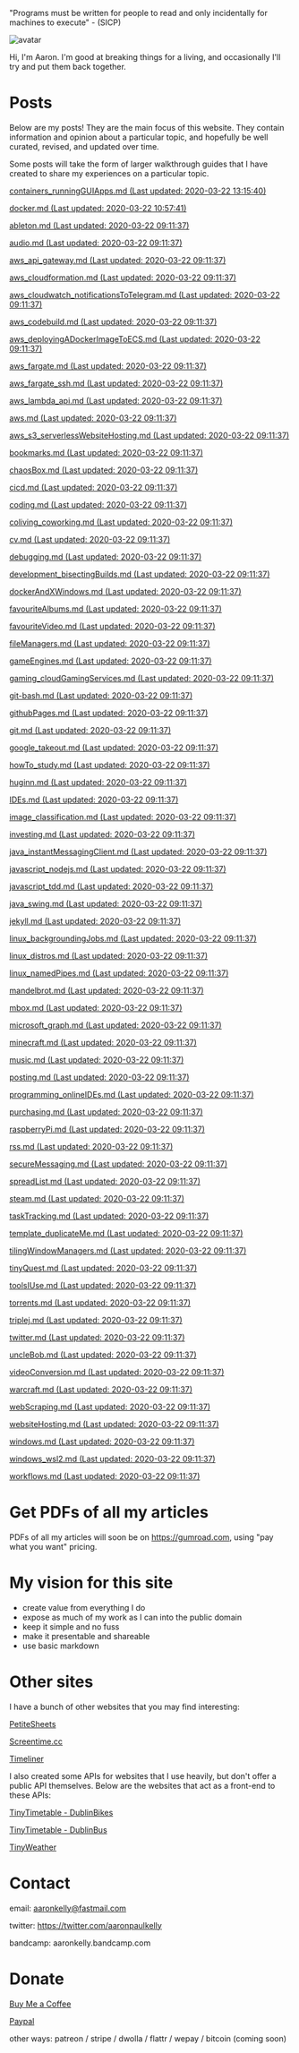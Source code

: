 "Programs must be written for people to read and only incidentally for machines
to execute" - (SICP)

![avatar](https://avatars1.githubusercontent.com/u/29888436?s=460&u=03df457371669048031a735802c33b93d07a1f10&v=4)

Hi, I'm Aaron. I'm good at breaking things for a living, and occasionally I'll
try and put them back together.

# Posts
Below are my posts! They are the main focus of this website. They contain
information and opinion about a particular topic, and hopefully be well curated,
revised, and updated over time.

Some posts will take the form of larger walkthrough guides that I have
created to share my experiences on a particular topic.

[containers_runningGUIApps.md (Last updated: 2020-03-22 13:15:40)](posts/containers_runningGUIApps.md)

[docker.md (Last updated: 2020-03-22 10:57:41)](posts/docker.md)

[ableton.md (Last updated: 2020-03-22 09:11:37)](posts/ableton.md)

[audio.md (Last updated: 2020-03-22 09:11:37)](posts/audio.md)

[aws_api_gateway.md (Last updated: 2020-03-22 09:11:37)](posts/aws_api_gateway.md)

[aws_cloudformation.md (Last updated: 2020-03-22 09:11:37)](posts/aws_cloudformation.md)

[aws_cloudwatch_notificationsToTelegram.md (Last updated: 2020-03-22 09:11:37)](posts/aws_cloudwatch_notificationsToTelegram.md)

[aws_codebuild.md (Last updated: 2020-03-22 09:11:37)](posts/aws_codebuild.md)

[aws_deployingADockerImageToECS.md (Last updated: 2020-03-22 09:11:37)](posts/aws_deployingADockerImageToECS.md)

[aws_fargate.md (Last updated: 2020-03-22 09:11:37)](posts/aws_fargate.md)

[aws_fargate_ssh.md (Last updated: 2020-03-22 09:11:37)](posts/aws_fargate_ssh.md)

[aws_lambda_api.md (Last updated: 2020-03-22 09:11:37)](posts/aws_lambda_api.md)

[aws.md (Last updated: 2020-03-22 09:11:37)](posts/aws.md)

[aws_s3_serverlessWebsiteHosting.md (Last updated: 2020-03-22 09:11:37)](posts/aws_s3_serverlessWebsiteHosting.md)

[bookmarks.md (Last updated: 2020-03-22 09:11:37)](posts/bookmarks.md)

[chaosBox.md (Last updated: 2020-03-22 09:11:37)](posts/chaosBox.md)

[cicd.md (Last updated: 2020-03-22 09:11:37)](posts/cicd.md)

[coding.md (Last updated: 2020-03-22 09:11:37)](posts/coding.md)

[coliving_coworking.md (Last updated: 2020-03-22 09:11:37)](posts/coliving_coworking.md)

[cv.md (Last updated: 2020-03-22 09:11:37)](posts/cv.md)

[debugging.md (Last updated: 2020-03-22 09:11:37)](posts/debugging.md)

[development_bisectingBuilds.md (Last updated: 2020-03-22 09:11:37)](posts/development_bisectingBuilds.md)

[dockerAndXWindows.md (Last updated: 2020-03-22 09:11:37)](posts/dockerAndXWindows.md)

[favouriteAlbums.md (Last updated: 2020-03-22 09:11:37)](posts/favouriteAlbums.md)

[favouriteVideo.md (Last updated: 2020-03-22 09:11:37)](posts/favouriteVideo.md)

[fileManagers.md (Last updated: 2020-03-22 09:11:37)](posts/fileManagers.md)

[gameEngines.md (Last updated: 2020-03-22 09:11:37)](posts/gameEngines.md)

[gaming_cloudGamingServices.md (Last updated: 2020-03-22 09:11:37)](posts/gaming_cloudGamingServices.md)

[git-bash.md (Last updated: 2020-03-22 09:11:37)](posts/git-bash.md)

[githubPages.md (Last updated: 2020-03-22 09:11:37)](posts/githubPages.md)

[git.md (Last updated: 2020-03-22 09:11:37)](posts/git.md)

[google_takeout.md (Last updated: 2020-03-22 09:11:37)](posts/google_takeout.md)

[howTo_study.md (Last updated: 2020-03-22 09:11:37)](posts/howTo_study.md)

[huginn.md (Last updated: 2020-03-22 09:11:37)](posts/huginn.md)

[IDEs.md (Last updated: 2020-03-22 09:11:37)](posts/IDEs.md)

[image_classification.md (Last updated: 2020-03-22 09:11:37)](posts/image_classification.md)

[investing.md (Last updated: 2020-03-22 09:11:37)](posts/investing.md)

[java_instantMessagingClient.md (Last updated: 2020-03-22 09:11:37)](posts/java_instantMessagingClient.md)

[javascript_nodejs.md (Last updated: 2020-03-22 09:11:37)](posts/javascript_nodejs.md)

[javascript_tdd.md (Last updated: 2020-03-22 09:11:37)](posts/javascript_tdd.md)

[java_swing.md (Last updated: 2020-03-22 09:11:37)](posts/java_swing.md)

[jekyll.md (Last updated: 2020-03-22 09:11:37)](posts/jekyll.md)

[linux_backgroundingJobs.md (Last updated: 2020-03-22 09:11:37)](posts/linux_backgroundingJobs.md)

[linux_distros.md (Last updated: 2020-03-22 09:11:37)](posts/linux_distros.md)

[linux_namedPipes.md (Last updated: 2020-03-22 09:11:37)](posts/linux_namedPipes.md)

[mandelbrot.md (Last updated: 2020-03-22 09:11:37)](posts/mandelbrot.md)

[mbox.md (Last updated: 2020-03-22 09:11:37)](posts/mbox.md)

[microsoft_graph.md (Last updated: 2020-03-22 09:11:37)](posts/microsoft_graph.md)

[minecraft.md (Last updated: 2020-03-22 09:11:37)](posts/minecraft.md)

[music.md (Last updated: 2020-03-22 09:11:37)](posts/music.md)

[posting.md (Last updated: 2020-03-22 09:11:37)](posts/posting.md)

[programming_onlineIDEs.md (Last updated: 2020-03-22 09:11:37)](posts/programming_onlineIDEs.md)

[purchasing.md (Last updated: 2020-03-22 09:11:37)](posts/purchasing.md)

[raspberryPi.md (Last updated: 2020-03-22 09:11:37)](posts/raspberryPi.md)

[rss.md (Last updated: 2020-03-22 09:11:37)](posts/rss.md)

[secureMessaging.md (Last updated: 2020-03-22 09:11:37)](posts/secureMessaging.md)

[spreadList.md (Last updated: 2020-03-22 09:11:37)](posts/spreadList.md)

[steam.md (Last updated: 2020-03-22 09:11:37)](posts/steam.md)

[taskTracking.md (Last updated: 2020-03-22 09:11:37)](posts/taskTracking.md)

[template_duplicateMe.md (Last updated: 2020-03-22 09:11:37)](posts/template_duplicateMe.md)

[tilingWindowManagers.md (Last updated: 2020-03-22 09:11:37)](posts/tilingWindowManagers.md)

[tinyQuest.md (Last updated: 2020-03-22 09:11:37)](posts/tinyQuest.md)

[toolsIUse.md (Last updated: 2020-03-22 09:11:37)](posts/toolsIUse.md)

[torrents.md (Last updated: 2020-03-22 09:11:37)](posts/torrents.md)

[triplej.md (Last updated: 2020-03-22 09:11:37)](posts/triplej.md)

[twitter.md (Last updated: 2020-03-22 09:11:37)](posts/twitter.md)

[uncleBob.md (Last updated: 2020-03-22 09:11:37)](posts/uncleBob.md)

[videoConversion.md (Last updated: 2020-03-22 09:11:37)](posts/videoConversion.md)

[warcraft.md (Last updated: 2020-03-22 09:11:37)](posts/warcraft.md)

[webScraping.md (Last updated: 2020-03-22 09:11:37)](posts/webScraping.md)

[websiteHosting.md (Last updated: 2020-03-22 09:11:37)](posts/websiteHosting.md)

[windows.md (Last updated: 2020-03-22 09:11:37)](posts/windows.md)

[windows_wsl2.md (Last updated: 2020-03-22 09:11:37)](posts/windows_wsl2.md)

[workflows.md (Last updated: 2020-03-22 09:11:37)](posts/workflows.md)


# Get PDFs of all my articles
PDFs of all my articles will soon be on https://gumroad.com, using
"pay what you want" pricing.

# My vision for this site

- create value from everything I do
- expose as much of my work as I can into the public domain
- keep it simple and no fuss 
- make it presentable and shareable
- use basic markdown

# Other sites

I have a bunch of other websites that you may find interesting:

[PetiteSheets](http://app-bucket-petitesheets.s3-website-eu-west-1.amazonaws.com/)

[Screentime.cc](http://screentime.cc.s3-website-eu-west-1.amazonaws.com/)

[Timeliner](http://app-timeliner.s3-website-eu-west-1.amazonaws.com/)

I also created some APIs for websites that I use heavily, but don't offer a
public API themselves. Below are the websites that act as a front-end to these
APIs:

[TinyTimetable - DublinBikes](http://app-bucket-dublin-bike-tinytimetable.s3-website-eu-west-1.amazonaws.com/)

[TinyTimetable - DublinBus](http://app-bucket-dublin-bus-tinytimetable.s3-website-eu-west-1.amazonaws.com/)

[TinyWeather](http://app-bucket-weather-dublin-tinyweather.s3-website-eu-west-1.amazonaws.com/)

# Contact

email: aaronkelly@fastmail.com

twitter: https://twitter.com/aaronpaulkelly

bandcamp: aaronkelly.bandcamp.com

# Donate

[Buy Me a Coffee](https://www.buymeacoffee.com/aaronkelly)

[Paypal](https://www.paypal.com/cgi-bin/webscr?cmd=_donations&business=DTJST2MAMPYQ8&currency_code=EUR&source=url)

other ways: patreon / stripe / dwolla / flattr / wepay / bitcoin (coming soon)
